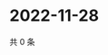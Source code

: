 # 2022-11-28

共 0 条

<!-- BEGIN WEIBO -->
<!-- 最后更新时间 Mon Nov 28 2022 04:14:33 GMT+0800 (China Standard Time) -->

<!-- END WEIBO -->
